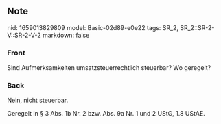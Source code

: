 ## Note
nid: 1659013829809
model: Basic-02d89-e0e22
tags: SR_2, SR_2::SR-2-V::SR-2-V-2
markdown: false

### Front
Sind Aufmerksamkeiten umsatzsteuerrechtlich steuerbar? Wo geregelt?

### Back
Nein, nicht steuerbar.

Geregelt in § 3 Abs. 1b Nr. 2 bzw. Abs. 9a Nr. 1 und 2 UStG, 1.8 UStAE.
